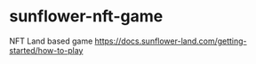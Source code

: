 # sunflower-nft-game

NFT Land based game
https://docs.sunflower-land.com/getting-started/how-to-play
